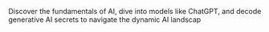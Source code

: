 Discover the fundamentals of AI, dive into models like ChatGPT, and decode generative AI secrets to navigate the dynamic AI landscap
